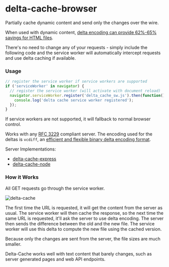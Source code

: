 # delta-cache-browser

Partially cache dynamic content and send only the changes over the wire.

When used with dynamic content, [delta encoding can provide 62%-65% savings for HTML files](http://www.webreference.com/internet/software/servers/http/deltaencoding/intro/printversion.html).

There's no need to change any of your requests - simply include the following code and the service worker will automatically intercept requests and use delta caching if available.

### Usage
```javascript
// register the service worker if service workers are supported
if ('serviceWorker' in navigator) {
  // register the service worker (will activate with document reload)
  navigator.serviceWorker.register('delta_cache_sw.js').then(function() {
    console.log('delta cache service worker registered');
  });
}
```

If service workers are not supported, it will fallback to normal browser control.

Works with any [RFC 3229](https://tools.ietf.org/html/rfc3229) compliant server. The encoding used for the deltas is `vcdiff`, an [efficient and flexible binary delta encoding format](https://tools.ietf.org/html/rfc3229).

Server Implementations:
* [delta-cache-express](https://github.com/wmsmacdonald/delta-cache-express)
* [delta-cache-node](https://github.com/wmsmacdonald/delta-cache-node)

### How it Works
All GET requests go through the service worker.

![delta-cache](https://cloud.githubusercontent.com/assets/9937668/19878794/f39831b4-9fba-11e6-8e2c-033c1bb46d01.png)

The first time the URL is requested, it will get the content from the server as usual. The service worker will then cache the response, so the next time the same URL is requested, it'll ask the server to use delta encoding. The server then sends the difference between the old and the new file. The service worker will use this delta to compute the new file using the cached version.

Because only the changes are sent from the server, the file sizes are much smaller.

Delta-Cache works well with text content that barely changes, such as server generated pages and web API endpoints.
